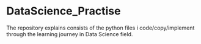 # DataScience_Practise
The repository explains consists of the python files i code/copy/implement through the learning journey in Data Science field.
